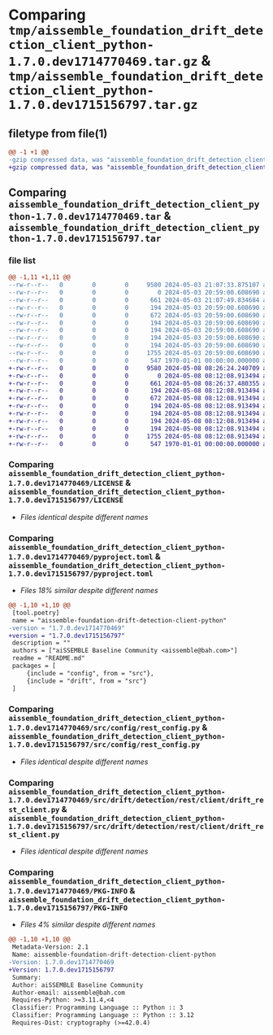 # Comparing `tmp/aissemble_foundation_drift_detection_client_python-1.7.0.dev1714770469.tar.gz` & `tmp/aissemble_foundation_drift_detection_client_python-1.7.0.dev1715156797.tar.gz`

## filetype from file(1)

```diff
@@ -1 +1 @@
-gzip compressed data, was "aissemble_foundation_drift_detection_client_python-1.7.0.dev1714770469.tar", max compression
+gzip compressed data, was "aissemble_foundation_drift_detection_client_python-1.7.0.dev1715156797.tar", max compression
```

## Comparing `aissemble_foundation_drift_detection_client_python-1.7.0.dev1714770469.tar` & `aissemble_foundation_drift_detection_client_python-1.7.0.dev1715156797.tar`

### file list

```diff
@@ -1,11 +1,11 @@
--rw-r--r--   0        0        0     9580 2024-05-03 21:07:33.875107 aissemble_foundation_drift_detection_client_python-1.7.0.dev1714770469/LICENSE
--rw-r--r--   0        0        0        0 2024-05-03 20:59:00.608690 aissemble_foundation_drift_detection_client_python-1.7.0.dev1714770469/README.md
--rw-r--r--   0        0        0      661 2024-05-03 21:07:49.834684 aissemble_foundation_drift_detection_client_python-1.7.0.dev1714770469/pyproject.toml
--rw-r--r--   0        0        0      194 2024-05-03 20:59:00.608690 aissemble_foundation_drift_detection_client_python-1.7.0.dev1714770469/src/config/__init__.py
--rw-r--r--   0        0        0      672 2024-05-03 20:59:00.608690 aissemble_foundation_drift_detection_client_python-1.7.0.dev1714770469/src/config/rest_config.py
--rw-r--r--   0        0        0      194 2024-05-03 20:59:00.608690 aissemble_foundation_drift_detection_client_python-1.7.0.dev1714770469/src/drift/__init__.py
--rw-r--r--   0        0        0      194 2024-05-03 20:59:00.608690 aissemble_foundation_drift_detection_client_python-1.7.0.dev1714770469/src/drift/detection/__init__.py
--rw-r--r--   0        0        0      194 2024-05-03 20:59:00.608690 aissemble_foundation_drift_detection_client_python-1.7.0.dev1714770469/src/drift/detection/rest/__init__.py
--rw-r--r--   0        0        0      194 2024-05-03 20:59:00.608690 aissemble_foundation_drift_detection_client_python-1.7.0.dev1714770469/src/drift/detection/rest/client/__init__.py
--rw-r--r--   0        0        0     1755 2024-05-03 20:59:00.608690 aissemble_foundation_drift_detection_client_python-1.7.0.dev1714770469/src/drift/detection/rest/client/drift_rest_client.py
--rw-r--r--   0        0        0      547 1970-01-01 00:00:00.000000 aissemble_foundation_drift_detection_client_python-1.7.0.dev1714770469/PKG-INFO
+-rw-r--r--   0        0        0     9580 2024-05-08 08:26:24.240709 aissemble_foundation_drift_detection_client_python-1.7.0.dev1715156797/LICENSE
+-rw-r--r--   0        0        0        0 2024-05-08 08:12:08.913494 aissemble_foundation_drift_detection_client_python-1.7.0.dev1715156797/README.md
+-rw-r--r--   0        0        0      661 2024-05-08 08:26:37.480355 aissemble_foundation_drift_detection_client_python-1.7.0.dev1715156797/pyproject.toml
+-rw-r--r--   0        0        0      194 2024-05-08 08:12:08.913494 aissemble_foundation_drift_detection_client_python-1.7.0.dev1715156797/src/config/__init__.py
+-rw-r--r--   0        0        0      672 2024-05-08 08:12:08.913494 aissemble_foundation_drift_detection_client_python-1.7.0.dev1715156797/src/config/rest_config.py
+-rw-r--r--   0        0        0      194 2024-05-08 08:12:08.913494 aissemble_foundation_drift_detection_client_python-1.7.0.dev1715156797/src/drift/__init__.py
+-rw-r--r--   0        0        0      194 2024-05-08 08:12:08.913494 aissemble_foundation_drift_detection_client_python-1.7.0.dev1715156797/src/drift/detection/__init__.py
+-rw-r--r--   0        0        0      194 2024-05-08 08:12:08.913494 aissemble_foundation_drift_detection_client_python-1.7.0.dev1715156797/src/drift/detection/rest/__init__.py
+-rw-r--r--   0        0        0      194 2024-05-08 08:12:08.913494 aissemble_foundation_drift_detection_client_python-1.7.0.dev1715156797/src/drift/detection/rest/client/__init__.py
+-rw-r--r--   0        0        0     1755 2024-05-08 08:12:08.913494 aissemble_foundation_drift_detection_client_python-1.7.0.dev1715156797/src/drift/detection/rest/client/drift_rest_client.py
+-rw-r--r--   0        0        0      547 1970-01-01 00:00:00.000000 aissemble_foundation_drift_detection_client_python-1.7.0.dev1715156797/PKG-INFO
```

### Comparing `aissemble_foundation_drift_detection_client_python-1.7.0.dev1714770469/LICENSE` & `aissemble_foundation_drift_detection_client_python-1.7.0.dev1715156797/LICENSE`

 * *Files identical despite different names*

### Comparing `aissemble_foundation_drift_detection_client_python-1.7.0.dev1714770469/pyproject.toml` & `aissemble_foundation_drift_detection_client_python-1.7.0.dev1715156797/pyproject.toml`

 * *Files 18% similar despite different names*

```diff
@@ -1,10 +1,10 @@
 [tool.poetry]
 name = "aissemble-foundation-drift-detection-client-python"
-version = "1.7.0.dev1714770469"
+version = "1.7.0.dev1715156797"
 description = ""
 authors = ["aiSSEMBLE Baseline Community <aissemble@bah.com>"]
 readme = "README.md"
 packages = [
     {include = "config", from = "src"},
     {include = "drift", from = "src"}
 ]
```

### Comparing `aissemble_foundation_drift_detection_client_python-1.7.0.dev1714770469/src/config/rest_config.py` & `aissemble_foundation_drift_detection_client_python-1.7.0.dev1715156797/src/config/rest_config.py`

 * *Files identical despite different names*

### Comparing `aissemble_foundation_drift_detection_client_python-1.7.0.dev1714770469/src/drift/detection/rest/client/drift_rest_client.py` & `aissemble_foundation_drift_detection_client_python-1.7.0.dev1715156797/src/drift/detection/rest/client/drift_rest_client.py`

 * *Files identical despite different names*

### Comparing `aissemble_foundation_drift_detection_client_python-1.7.0.dev1714770469/PKG-INFO` & `aissemble_foundation_drift_detection_client_python-1.7.0.dev1715156797/PKG-INFO`

 * *Files 4% similar despite different names*

```diff
@@ -1,10 +1,10 @@
 Metadata-Version: 2.1
 Name: aissemble-foundation-drift-detection-client-python
-Version: 1.7.0.dev1714770469
+Version: 1.7.0.dev1715156797
 Summary: 
 Author: aiSSEMBLE Baseline Community
 Author-email: aissemble@bah.com
 Requires-Python: >=3.11.4,<4
 Classifier: Programming Language :: Python :: 3
 Classifier: Programming Language :: Python :: 3.12
 Requires-Dist: cryptography (>=42.0.4)
```

